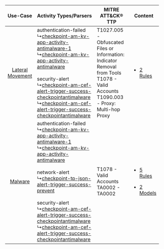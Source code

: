 |    Use-Case    | Activity Types/Parsers    | MITRE ATT&CK® TTP    | Content    |
|:----:| ---- | ---- | ---- |
| [Lateral Movement](../../../UseCases/uc_lateral_movement.md) |  authentication-failed<br> ↳[checkpoint-am-kv-app-activity-antimalware-1](Ps/pC_checkpointamkvappactivityantimalware1.md)<br> ↳[checkpoint-am-kv-app-activity-antimalware](Ps/pC_checkpointamkvappactivityantimalware.md)<br><br> security-alert<br> ↳[checkpoint-am-cef-alert-trigger-success-checkpointantimalware](Ps/pC_checkpointamcefalerttriggersuccesscheckpointantimalware.md)<br> ↳[checkpoint-am-cef-alert-trigger-success-checkpointantimalware](Ps/pC_checkpointamcefalerttriggersuccesscheckpointantimalware.md)<br>    | T1027.005 - Obfuscated Files or Information: Indicator Removal from Tools<br>T1078 - Valid Accounts<br>T1090.003 - Proxy: Multi-hop Proxy<br> | [<ul><li>2 Rules</li></ul>](RM/r_m_check_point_check_point_anti-malware_Lateral_Movement.md)    |
|          [Malware](../../../UseCases/uc_malware.md)          |  authentication-failed<br> ↳[checkpoint-am-kv-app-activity-antimalware-1](Ps/pC_checkpointamkvappactivityantimalware1.md)<br> ↳[checkpoint-am-kv-app-activity-antimalware](Ps/pC_checkpointamkvappactivityantimalware.md)<br><br> network-alert<br> ↳[checkpoint-tp-json-alert-trigger-success-prevent](Ps/pC_checkpointtpjsonalerttriggersuccessprevent.md)<br><br> security-alert<br> ↳[checkpoint-am-cef-alert-trigger-success-checkpointantimalware](Ps/pC_checkpointamcefalerttriggersuccesscheckpointantimalware.md)<br> ↳[checkpoint-am-cef-alert-trigger-success-checkpointantimalware](Ps/pC_checkpointamcefalerttriggersuccesscheckpointantimalware.md)<br> | T1078 - Valid Accounts<br>TA0002 - TA0002<br>    | [<ul><li>5 Rules</li></ul><ul><li>2 Models</li></ul>](RM/r_m_check_point_check_point_anti-malware_Malware.md) |